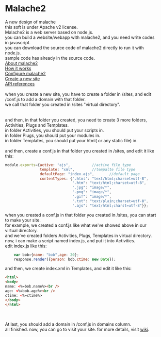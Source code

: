 Malache2
========

A new design of malache<br />
this soft is under Apache v2 license.
<br />
Malache2 is a web server based on node.js.<br />
you can build a website/webapp with malache2, and you need write codes in javascript.<br />
you can download the source code of malache2 directly to run it with node.js.<br />
sample code has already in the source code.<br />
[About malache2](https://github.com/malpower/Malache2/wiki/About-malache2)<br />
[How it works](https://github.com/malpower/Malache2/wiki/How-It-Works)<br />
[Configure malache2](https://github.com/malpower/Malache2/wiki/Configure-ma)<br />
[Create a new site](https://github.com/malpower/Malache2/wiki/Create-a-new)<br />
[API references](https://github.com/malpower/Malache2/wiki/API-References)<br />
<br />
when you create a new site, you have to create a folder in /sites, and edit /conf.js to add a domain with that folder.<br />
we call that folder you created in /sites "virtual directory".<br />
<br />
<br />
and then, in that folder you created, you need to create 3 more folders, Activities, Plugs and Templates.<br />
in folder Activities, you should put your scripts in.<br />
in folder Plugs, you should put your modules in.<br />
in folder Templates, you should put your html( or any static file) in.<br />
<br />
and then, create a conf.js in that folder you created in /sites, and edit it like this:<br />
```javascript
module.exports={active: "ajs",			//active file type
                template: "xml",		//tempalte file type	
                defaultPage: "index.ajs",		//default page
                contentTypes: {".html": "text/html;charset=utf-8",
                               ".htm": "text/html;charset=utf-8",
                               ".jpg": "image/*",
                               ".png": "image/*",
                               ".gif": "image/*",
                               ".txt": "text/plain;charset=utf-8",
                               ".ajs": "text/html;charst=utf-8"}};
```
when you created a conf.js in that folder you created in /sites, you can start to make your site.<br />
for example, we created a conf.js like what we've showed above in our virtual directory.<br />
and we've created folders Activities, Plugs, Templates in virtual directory.<br />
now, i can make a script named index.js, and put it into Activities.<br />
edit index.js like this:
```javascript
	var bob={name: "bob",age: 20};
	response.render({person: bob,ctime: new Date});
```


and then, we create index.xml in Templates, and edit it like this: 
```html
<html>
<body>
name: <%=bob.name%><br />
age: <%=bob.age%><br />
ctime: <%=ctime%>
</body>
</html>
```
<br /><br />
At last, you should add a domain in /conf.js in domains column.<br />
all finished. now, you can go to visit your site.
for more details, visit [wiki](https://github.com/malpower/Malache2/wiki).

